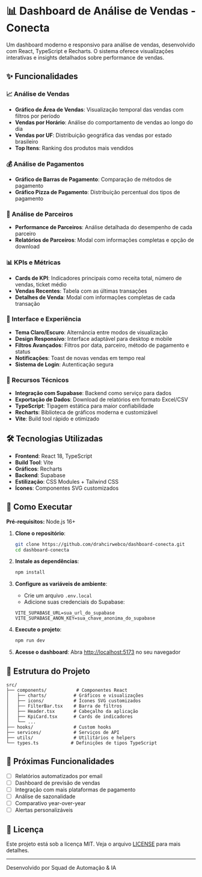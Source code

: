 # 📊 Dashboard de Análise de Vendas - Conecta

Um dashboard moderno e responsivo para análise de vendas, desenvolvido com React, TypeScript e Recharts. O sistema oferece visualizações interativas e insights detalhados sobre performance de vendas.

## ✨ Funcionalidades

### 📈 Análise de Vendas
- **Gráfico de Área de Vendas**: Visualização temporal das vendas com filtros por período
- **Vendas por Horário**: Análise do comportamento de vendas ao longo do dia
- **Vendas por UF**: Distribuição geográfica das vendas por estado brasileiro
- **Top Itens**: Ranking dos produtos mais vendidos

### 💰 Análise de Pagamentos
- **Gráfico de Barras de Pagamento**: Comparação de métodos de pagamento
- **Gráfico Pizza de Pagamento**: Distribuição percentual dos tipos de pagamento

### 🤝 Análise de Parceiros
- **Performance de Parceiros**: Análise detalhada do desempenho de cada parceiro
- **Relatórios de Parceiros**: Modal com informações completas e opção de download

### 📊 KPIs e Métricas
- **Cards de KPI**: Indicadores principais como receita total, número de vendas, ticket médio
- **Vendas Recentes**: Tabela com as últimas transações
- **Detalhes de Venda**: Modal com informações completas de cada transação

### 🎨 Interface e Experiência
- **Tema Claro/Escuro**: Alternância entre modos de visualização
- **Design Responsivo**: Interface adaptável para desktop e mobile
- **Filtros Avançados**: Filtros por data, parceiro, método de pagamento e status
- **Notificações**: Toast de novas vendas em tempo real
- **Sistema de Login**: Autenticação segura

### 🔧 Recursos Técnicos
- **Integração com Supabase**: Backend como serviço para dados
- **Exportação de Dados**: Download de relatórios em formato Excel/CSV
- **TypeScript**: Tipagem estática para maior confiabilidade
- **Recharts**: Biblioteca de gráficos moderna e customizável
- **Vite**: Build tool rápido e otimizado

## 🛠 Tecnologias Utilizadas

- **Frontend**: React 18, TypeScript
- **Build Tool**: Vite
- **Gráficos**: Recharts
- **Backend**: Supabase
- **Estilização**: CSS Modules + Tailwind CSS
- **Ícones**: Componentes SVG customizados

## 🚀 Como Executar

**Pré-requisitos:** Node.js 16+

1. **Clone o repositório**:
   ```bash
   git clone https://github.com/drahcirwebco/dashboard-conecta.git
   cd dashboard-conecta
   ```

2. **Instale as dependências**:
   ```bash
   npm install
   ```

3. **Configure as variáveis de ambiente**:
   - Crie um arquivo `.env.local`
   - Adicione suas credenciais do Supabase:
   ```env
   VITE_SUPABASE_URL=sua_url_do_supabase
   VITE_SUPABASE_ANON_KEY=sua_chave_anonima_do_supabase
   ```

4. **Execute o projeto**:
   ```bash
   npm run dev
   ```

5. **Acesse o dashboard**:
   Abra [http://localhost:5173](http://localhost:5173) no seu navegador

## 📁 Estrutura do Projeto

```
src/
├── components/           # Componentes React
│   ├── charts/          # Gráficos e visualizações
│   ├── icons/           # Ícones SVG customizados
│   ├── FilterBar.tsx    # Barra de filtros
│   ├── Header.tsx       # Cabeçalho da aplicação
│   ├── KpiCard.tsx      # Cards de indicadores
│   └── ...
├── hooks/               # Custom hooks
├── services/            # Serviços de API
├── utils/               # Utilitários e helpers
└── types.ts            # Definições de tipos TypeScript
```

## 🎯 Próximas Funcionalidades

- [ ] Relatórios automatizados por email
- [ ] Dashboard de previsão de vendas
- [ ] Integração com mais plataformas de pagamento
- [ ] Análise de sazonalidade
- [ ] Comparativo year-over-year
- [ ] Alertas personalizáveis

## 📄 Licença

Este projeto está sob a licença MIT. Veja o arquivo [LICENSE](LICENSE) para mais detalhes.

---

Desenvolvido por Squad de Automação & IA
